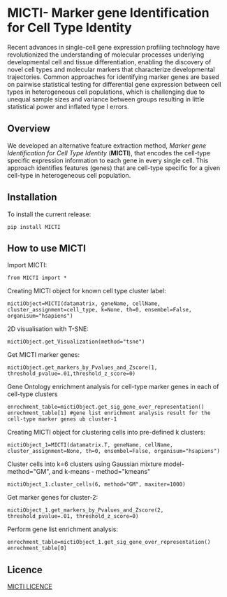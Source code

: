 MICTI- Marker gene Identification for Cell Type Identity
========================================================

Recent advances in single-cell gene expression profiling technology have revolutionized the understanding of molecular processes underlying developmental cell and tissue differentiation, enabling the discovery of novel cell types and molecular markers that characterize developmental trajectories.  Common approaches for identifying marker genes are based on pairwise statistical testing for differential gene expression between cell types in heterogeneous cell populations, which is challenging due to unequal sample sizes and variance between groups resulting in little statistical power and inflated type I errors. 

Overview
--------

We developed an alternative feature extraction method, *Marker gene Identification for Cell Type Identity* (**MICTI**), that encodes the cell-type specific expression information to each gene in every single cell. This approach identifies features (genes) that are cell-type specific for a given cell-type in heterogeneous cell population.


Installation
------------

To install the current release:

	pip install MICTI
	
How to use MICTI
----------------

Import MICTI:

	from MICTI import *

Creating MICTI object for known cell type cluster label:

	mictiObject=MICTI(datamatrix, geneName, cellName, cluster_assignment=cell_type, k=None, th=0, ensembel=False, organisum="hsapiens")

2D visualisation with T-SNE:

	mictiObject.get_Visualization(method="tsne")

Get MICTI marker genes:

	mictiObject.get_markers_by_Pvalues_and_Zscore(1, threshold_pvalue=.01,threshold_z_score=0)

Gene Ontology enrichment analysis for cell-type marker genes in each of cell-type clusters

	enrechment_table=mictiObject.get_sig_gene_over_representation()
	enrechment_table[1] #gene list enrichment analysis result for the cell-type marker genes ub cluster-1

Creating MICTI object for clustering cells into pre-defined k clusters:

	mictiObject_1=MICTI(datamatrix.T, geneName, cellName, cluster_assignment=None, th=0, ensembel=False, organisum="hsapiens")

Cluster cells into k=6 clusters using Gaussian mixture model- method="GM", and k-means - method="kmeans"

	mictiObject_1.cluster_cells(6, method="GM", maxiter=1000)

Get marker genes for cluster-2:
	
	mictiObject_1.get_markers_by_Pvalues_and_Zscore(2, threshold_pvalue=.01, threshold_z_score=0)

Perform gene list enrichment analysis:

	enrechment_table=mictiObject_1.get_sig_gene_over_representation()
	enrechment_table[0]

Licence
-------

[MICTI LICENCE](./LICENSE)
